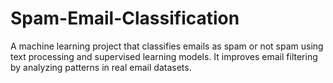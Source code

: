 # Spam-Email-Classification
A machine learning project that classifies emails as spam or not spam using text processing and supervised learning models. It improves email filtering by analyzing patterns in real email datasets.
